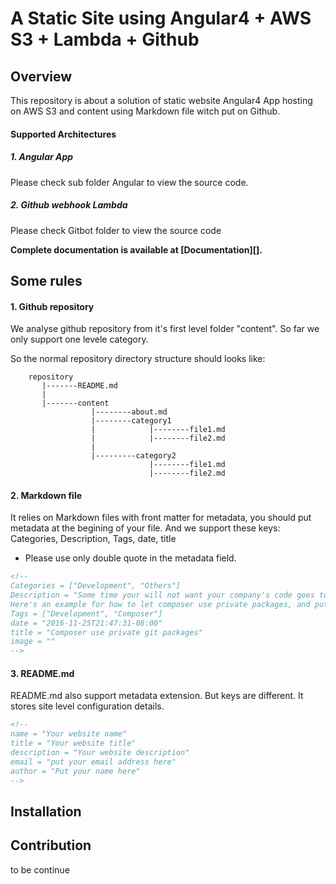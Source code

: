 <!--
name = "Zen Code Life"
title = "Zen Code Life"
description = "Yongcheng's Technical Blog"
email = "yongcheng.chen@live.com"
author = "Yongcheng Chen"
categories_sort = {"about":1, "laravel":2, "angular":3, "magento":4, "others":5}
-->
# A Static Site using Angular4 + AWS S3 + Lambda + Github

## Overview

This repository is about a solution of static website Angular4 App hosting on AWS S3 and content using Markdown file witch put on Github.

#### Supported Architectures

##### 1. Angular App
Please check sub folder Angular to view the source code.

##### 2. Github webhook Lambda
Please check Gitbot folder to view the source code

**Complete documentation is available at [Documentation][].**

## Some rules

#### 1. Github repository
We analyse github repository from it's first level folder "content". So far we only support one levele category.

So the normal repository directory structure should looks like:
```
    repository
       |-------README.md
       |
       |-------content
                  |--------about.md
                  |--------category1
                  |            |--------file1.md
                  |            |--------file2.md
                  |            
                  |---------category2
                               |--------file1.md
                               |--------file2.md
``` 

#### 2. Markdown file

It relies on Markdown files with front matter for metadata, you should put metadata at the begining of your file.
And we support these keys: Categories, Description, Tags, date, title

* Please use only double quote in the metadata field.

```html
<!--
Categories = ["Development", "Others"]
Description = "Some time your will not want your company's code goes to public project, but you want composer to manage packages.
Here's an example for how to let composer use private packages, and put these packages to customize folder."
Tags = ["Development", "Composer"]
date = "2016-11-25T21:47:31-08:00"
title = "Composer use private git packages"
image = ""
-->
```

#### 3. README.md
README.md also support metadata extension. But keys are different.
It stores site level configuration details.
```html
<!--
name = "Your website name"
title = "Your website title"
description = "Your website description"
email = "put your email address here"
author = "Put your name here"
-->
```

## Installation

## Contribution

to be continue
